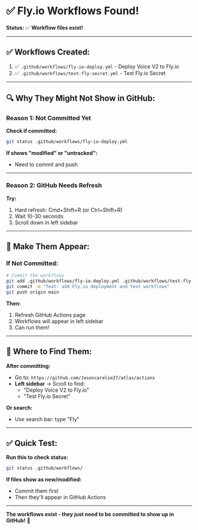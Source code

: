 # ✅ Fly.io Workflows Found!

**Status:** ✅ **Workflow files exist!**

---

## ✅ **Workflows Created:**

1. ✅ `.github/workflows/fly-io-deploy.yml` - Deploy Voice V2 to Fly.io
2. ✅ `.github/workflows/test-fly-secret.yml` - Test Fly.io Secret

---

## 🔍 **Why They Might Not Show in GitHub:**

### **Reason 1: Not Committed Yet**

**Check if committed:**
```bash
git status .github/workflows/fly-io-deploy.yml
```

**If shows "modified" or "untracked":**
- Need to commit and push

---

### **Reason 2: GitHub Needs Refresh**

**Try:**
1. Hard refresh: Cmd+Shift+R (or Ctrl+Shift+R)
2. Wait 10-30 seconds
3. Scroll down in left sidebar

---

## 🚀 **Make Them Appear:**

### **If Not Committed:**

```bash
# Commit the workflows
git add .github/workflows/fly-io-deploy.yml .github/workflows/test-fly-secret.yml
git commit -m "feat: add Fly.io deployment and test workflows"
git push origin main
```

**Then:**
1. Refresh GitHub Actions page
2. Workflows will appear in left sidebar
3. Can run them!

---

## 📍 **Where to Find Them:**

**After committing:**
- Go to: `https://github.com/Jasoncarelse27/atlas/actions`
- **Left sidebar** → Scroll to find:
  - "Deploy Voice V2 to Fly.io"
  - "Test Fly.io Secret"

**Or search:**
- Use search bar: type "Fly"

---

## ✅ **Quick Test:**

**Run this to check status:**
```bash
git status .github/workflows/
```

**If files show as new/modified:**
- Commit them first
- Then they'll appear in GitHub Actions

---

**The workflows exist - they just need to be committed to show up in GitHub!** 📝

